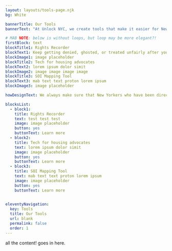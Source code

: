 ```yaml
---
layout: layouts/tools-page.njk
bg: White

bannerTitle: Our Tools
bannerText: "At Unlock NYC, we create tools that make it easier for New Yorkers with housing vouchers (like CityFHEPS, Section 8, HASA, and more) to keep a paper trail of your housing search, get justice after you’re treated unfairly, and make the voucher system work better for everyone."

# MAB NOTE: below is without loops, but loop may be more elegant?! 
firstBlock: text
blockTitle1: Rights Recorder
blockText1: Keep getting denied, ghosted, or treated unfairly after you mention your housing voucher? Use our free tools to make a paper trail, flex your rights, and get support.
blockImage1: image placeholder
blockTitle2: Tech for housing advocates
blockText2: lorem ipsum dolor simit
blockImage2: image image image image
blockTitle3: SOI Mapping Tool
blockText3: mab text text proton lorem ipsum
blockImage3: image placeholder

howDesignText: We always make sure that New Yorkers who have been directly impacted by voucher discrimination are involved at every step of our design process. Half of our staff and 100% of our governing board have used vouchers in NYC, and we frequently invite others in our community to speak up about what new tools we should build and how to improve our existing tools.

blocksList:
  - block1:
    title: Rights Recorder
    text: test test test
    image: image placeholder
    button: yes
    buttonText: Learn more
  - block2:
    title: Tech for housing advocates
    text: lorem ipsum dolor simit
    image: image placeholder
    button: yes
    buttonText: Learn more
  - block3:
    title: SOI Mapping Tool
    text: mab text text proton lorem ipsum
    image: image placeholder
    button: yes
    buttonText: Learn more
  

eleventyNavigation:
  key: Tools
  title: Our Tools
  url: blank
  permalink: false
  order: 1
---
```


all the content! goes in here. 